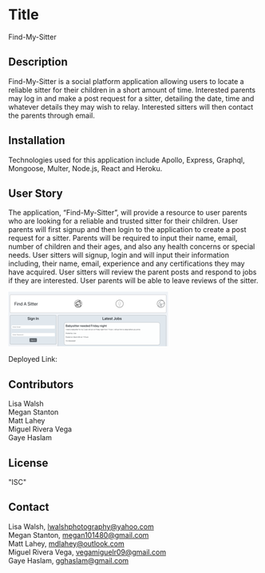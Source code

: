 # Title
Find-My-Sitter

## Description
Find-My-Sitter is a social platform application allowing users to locate a reliable sitter for their children in a short amount of time. Interested parents may log in and make a post request for a sitter, detailing the date, time and whatever details they may wish to relay. Interested sitters will then contact the parents through email. 

## Installation
Technologies used for this application include Apollo, Express, Graphql, Mongoose, Multer, Node.js, React and Heroku.

## User Story
The application, “Find-My-Sitter”, will provide a resource to user parents who are looking for a reliable and trusted sitter for their children. User parents will first signup and then login to the application to create a post request for a sitter. Parents will be required to input their name, email, number of children and their ages, and also any health concerns or special needs. User sitters will signup, login and will input their information including, their name, email, experience and any certifications they may have acquired. User sitters will review the parent posts and respond to jobs if they are interested. User parents will be able to leave reviews of the sitter. 

<img src =./client/src/imgs/fmsitterlp.png alt= "landing page for find my sitter">

Deployed Link:  

## Contributors
Lisa Walsh<br/> 
Megan Stanton<br/> 
Matt Lahey<br/>
Miguel Rivera Vega<br/>
Gaye Haslam<br/>

## License
"ISC"

## Contact
Lisa Walsh, lwalshphotography@yahoo.com<br/>
Megan Stanton, megan101480@gmail.com<br/>
Matt Lahey, mdlahey@outlook.com<br/>
Miguel Rivera Vega, vegamiguelr09@gmail.com<br/>
Gaye Haslam, gghaslam@gmail.com